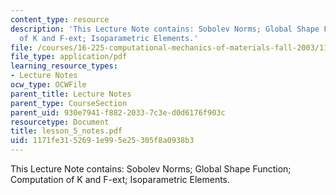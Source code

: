 ```yaml
---
content_type: resource
description: 'This Lecture Note contains: Sobolev Norms; Global Shape Function; Computation
  of K and F-ext; Isoparametric Elements.'
file: /courses/16-225-computational-mechanics-of-materials-fall-2003/1171fe3152691e995e25305f8a0938b3_lesson_5_notes.pdf
file_type: application/pdf
learning_resource_types:
- Lecture Notes
ocw_type: OCWFile
parent_title: Lecture Notes
parent_type: CourseSection
parent_uid: 930e7941-f882-2033-7c3e-d0d6176f903c
resourcetype: Document
title: lesson_5_notes.pdf
uid: 1171fe31-5269-1e99-5e25-305f8a0938b3
---
```

This Lecture Note contains: Sobolev Norms; Global Shape Function; Computation of K and F-ext; Isoparametric Elements.

